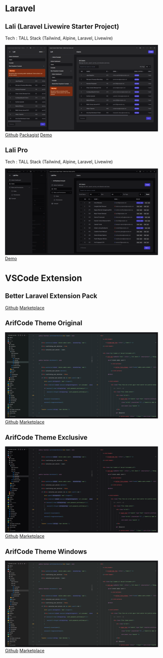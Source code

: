 # Laravel

## Lali (Laravel Livewire Starter Project)

Tech : TALL Stack (Tailwind, Alpine, Laravel, Livewire)

![Lali](https://github.com/arifcode-id/.github/blob/main/img/lali.png?raw=true)
[Github](https://github.com/arifbudimanar/lali) [Packagist](https://packagist.org/packages/arifbudimanar/lali) [Demo](http://68.183.184.25/)

## Lali Pro

Tech : TALL Stack (Tailwind, Alpine, Laravel, Livewire)

![Lali Pro](https://github.com/arifcode-id/.github/blob/main/img/lali-pro.png?raw=true)
[Demo](http://143.198.206.231/)

# VSCode Extension

## Better Laravel Extension Pack

[Github](https://github.com/arifbudimanar/better-laravel-extension-pack)
[Marketplace](https://marketplace.visualstudio.com/items?itemName=arifbudimanar.better-laravel-extension-pack)

## ArifCode Theme Original

![Arifcode Original](https://github.com/arifcode-id/.github/blob/main/img/arifcode-original.png?raw=true)
[Github](https://github.com/arifbudimanar/arifcode-theme)
[Marketplace](https://marketplace.visualstudio.com/items?itemName=arifbudimanar.arifcode-theme)

## ArifCode Theme Exclusive

![Arifcode Exclusive](https://github.com/arifcode-id/.github/blob/main/img/arifcode-exclusive.png?raw=true)
[Github](https://github.com/arifbudimanar/arifcode-theme-exclusive)
[Marketplace](https://marketplace.visualstudio.com/items?itemName=arifbudimanar.arifcode-theme-exclusive)

## ArifCode Theme Windows

![Arifcode Windows](https://github.com/arifcode-id/.github/blob/main/img/arifcode-windows.png?raw=true)
[Github](https://github.com/arifbudimanar/arifcode-theme-windows)
[Marketplace](https://marketplace.visualstudio.com/items?itemName=arifbudimanar.arifcode-theme-windows)
